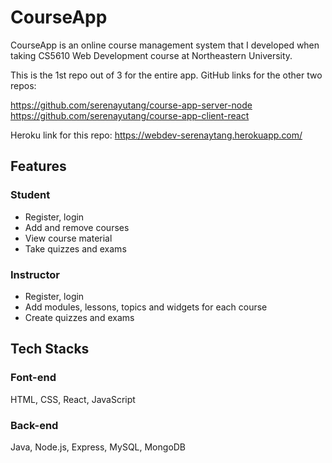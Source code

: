 # CourseApp

CourseApp is an online course management system that I developed when taking CS5610 Web Development course at Northeastern University.

This is the 1st repo out of 3 for the entire app. GitHub links for the other two repos:

https://github.com/serenayutang/course-app-server-node
https://github.com/serenayutang/course-app-client-react

Heroku link for this repo: https://webdev-serenaytang.herokuapp.com/

## Features
### Student
- Register, login
- Add and remove courses
- View course material
- Take quizzes and exams
### Instructor
- Register, login
- Add modules, lessons, topics and widgets for each course
- Create quizzes and exams

## Tech Stacks
### Font-end
HTML, CSS, React, JavaScript

### Back-end
Java, Node.js, Express, MySQL, MongoDB
